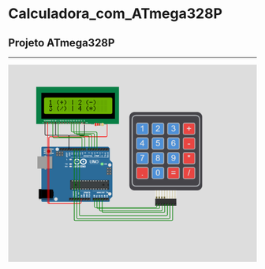 # Calculadora_com_ATmega328P
## Projeto ATmega328P

_______________________________________________________________________________________________________________________

![calculadora](https://github.com/luiswolski/Calculadora_com_ATmega328P/blob/main/Imagens/calculadora.png)
